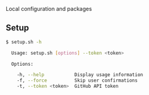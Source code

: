 Local configuration and packages

## Setup

```bash
$ setup.sh -h

  Usage: setup.sh [options] --token <token>

  Options:

    -h, --help           Display usage information
    -f, --force          Skip user confirmations
    -t, --token <token>  GitHub API token
 
```

